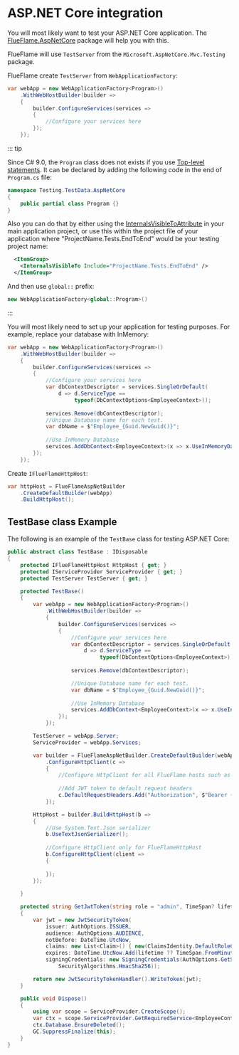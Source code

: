 # ASP.NET Core integration

You will most likely want to test your ASP.NET Core application.
The [FlueFlame.AspNetCore]() package will help you with this.

FlueFlame will use `TestServer` from the `Microsoft.AspNetCore.Mvc.Testing` package.

FlueFlame create `TestServer` from `WebApplicationFactory`:

```csharp
var webApp = new WebApplicationFactory<Program>()
	.WithWebHostBuilder(builder =>
	{
		builder.ConfigureServices(services =>
		{
			//Configure your services here
		});
	});

```

::: tip

Since C# 9.0, the `Program` class does not exists if you use [Top-level statements](https://learn.microsoft.com/en-us/dotnet/csharp/whats-new/csharp-9#top-level-statements). It can be declared by adding the following code in the end of `Program.cs` file:
```csharp
namespace Testing.TestData.AspNetCore
{
    public partial class Program {}
}
```

Also you can do that by either using the [InternalsVisibleToAttribute](https://learn.microsoft.com/en-us/dotnet/api/system.runtime.compilerservices.internalsvisibletoattribute?view=net-6.0) in your main application project, or use this within the project file of your application where "ProjectName.Tests.EndToEnd" would be your testing project name:
```xml
  <ItemGroup>
    <InternalsVisibleTo Include="ProjectName.Tests.EndToEnd" />
  </ItemGroup>
```

And then use `global::` prefix:

```csharp
new WebApplicationFactory<global::Program>()
```
:::


You will most likely need to set up your application for testing purposes. For example, replace your database with InMemory:

```csharp
var webApp = new WebApplicationFactory<Program>()
	.WithWebHostBuilder(builder =>
	{
		builder.ConfigureServices(services =>
		{
			//Configure your services here
			var dbContextDescriptor = services.SingleOrDefault(
				d => d.ServiceType ==
				     typeof(DbContextOptions<EmployeeContext>));
			
			services.Remove(dbContextDescriptor);
			//Unique Database name for each test.
			var dbName = $"Employee_{Guid.NewGuid()}";
			
			//Use InMemory Database
			services.AddDbContext<EmployeeContext>(x => x.UseInMemoryDatabase(dbName));
		});
	});
```

Create `IFlueFlameHttpHost`:

```csharp
var httpHost = FlueFlameAspNetBuilder
	.CreateDefaultBuilder(webApp)
	.BuildHttpHost();
```

## TestBase class Example

The following is an example of the `TestBase` class for testing ASP.NET Core:

```csharp
public abstract class TestBase : IDisposable
{
	protected IFlueFlameHttpHost HttpHost { get; }
	protected IServiceProvider ServiceProvider { get; }
	protected TestServer TestServer { get; }

	protected TestBase()
	{
		var webApp = new WebApplicationFactory<Program>()
			.WithWebHostBuilder(builder =>
			{
				builder.ConfigureServices(services =>
				{
					//Configure your services here
					var dbContextDescriptor = services.SingleOrDefault(
						d => d.ServiceType ==
						     typeof(DbContextOptions<EmployeeContext>));
					
					services.Remove(dbContextDescriptor);

					//Unique Database name for each test.
					var dbName = $"Employee_{Guid.NewGuid()}";
					
					//Use InMemory Database
					services.AddDbContext<EmployeeContext>(x => x.UseInMemoryDatabase(dbName));
				});
			});

		TestServer = webApp.Server;
		ServiceProvider = webApp.Services;

		var builder = FlueFlameAspNetBuilder.CreateDefaultBuilder(webApp)
			.ConfigureHttpClient(c =>
			{
				//Configure HttpClient for all FlueFlame hosts such as HttpHost, GrpcHost, SignalRHost...
				
				//Add JWT token to default request headers
				c.DefaultRequestHeaders.Add("Authorization", $"Bearer {GetJwtToken()}");
			});

		HttpHost = builder.BuildHttpHost(b =>
		{
			//Use System.Text.Json serializer
			b.UseTextJsonSerializer();
			
			//Configure HttpClient only for FlueFlameHttpHost
			b.ConfigureHttpClient(client =>
			{
				
			});
		});
		
	}

	protected string GetJwtToken(string role = "admin", TimeSpan? lifetime = null)
	{
		var jwt = new JwtSecurityToken(
			issuer: AuthOptions.ISSUER,
			audience: AuthOptions.AUDIENCE,
			notBefore: DateTime.UtcNow,
			claims: new List<Claim>() { new(ClaimsIdentity.DefaultRoleClaimType, role) },
			expires: DateTime.UtcNow.Add(lifetime ?? TimeSpan.FromMinutes(AuthOptions.LIFETIME)),
			signingCredentials: new SigningCredentials(AuthOptions.GetSymmetricSecurityKey(),
				SecurityAlgorithms.HmacSha256));

		return new JwtSecurityTokenHandler().WriteToken(jwt);
	}

	public void Dispose()
	{
		using var scope = ServiceProvider.CreateScope();
		var ctx = scope.ServiceProvider.GetRequiredService<EmployeeContext>();
		ctx.Database.EnsureDeleted();
		GC.SuppressFinalize(this);
	}
}
	
```
